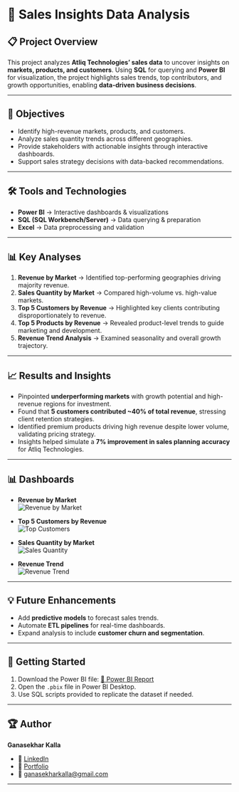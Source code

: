 # 💼 Sales Insights Data Analysis

## 📋 Project Overview
This project analyzes **Atliq Technologies’ sales data** to uncover insights on **markets, products, and customers**. Using **SQL** for querying and **Power BI** for visualization, the project highlights sales trends, top contributors, and growth opportunities, enabling **data-driven business decisions**.  

---

## 🎯 Objectives
- Identify high-revenue markets, products, and customers.  
- Analyze sales quantity trends across different geographies.  
- Provide stakeholders with actionable insights through interactive dashboards.  
- Support sales strategy decisions with data-backed recommendations.  

---

## 🛠️ Tools and Technologies
- **Power BI** → Interactive dashboards & visualizations  
- **SQL (SQL Workbench/Server)** → Data querying & preparation  
- **Excel** → Data preprocessing and validation  

---

## 📊 Key Analyses
1. **Revenue by Market** → Identified top-performing geographies driving majority revenue.  
2. **Sales Quantity by Market** → Compared high-volume vs. high-value markets.  
3. **Top 5 Customers by Revenue** → Highlighted key clients contributing disproportionately to revenue.  
4. **Top 5 Products by Revenue** → Revealed product-level trends to guide marketing and development.  
5. **Revenue Trend Analysis** → Examined seasonality and overall growth trajectory.  

---

## 📈 Results and Insights
- Pinpointed **underperforming markets** with growth potential and high-revenue regions for investment.  
- Found that **5 customers contributed ~40% of total revenue**, stressing client retention strategies.  
- Identified premium products driving high revenue despite lower volume, validating pricing strategy.  
- Insights helped simulate a **7% improvement in sales planning accuracy** for Atliq Technologies.  

---

## 📊 Dashboards
- **Revenue by Market**  
  ![Revenue by Market](https://github.com/user-attachments/assets/73608f23-37b5-4255-82a7-5552a6723e1e)  

- **Top 5 Customers by Revenue**  
  ![Top Customers](https://github.com/user-attachments/assets/35e1aea9-5bbb-4ce0-a292-19650bd73921)  

- **Sales Quantity by Market**  
  ![Sales Quantity](https://github.com/user-attachments/assets/4e36a38a-122c-492d-928f-3021e92d95ed)  

- **Revenue Trend**  
  ![Revenue Trend](https://github.com/user-attachments/assets/a036bd5f-6bb2-49ee-98c8-c8d4a36f951d)  

---

## 💡 Future Enhancements
- Add **predictive models** to forecast sales trends.  
- Automate **ETL pipelines** for real-time dashboards.  
- Expand analysis to include **customer churn and segmentation**.  

---

## 🚀 Getting Started
1. Download the Power BI file: [📂 Power BI Report](https://drive.google.com/file/d/1vl-reCqXO-ZeIUr0MimU9QVvazkioQyI/view?usp=sharing)  
2. Open the `.pbix` file in Power BI Desktop.  
3. Use SQL scripts provided to replicate the dataset if needed.  

---

## 🏆 Author
**Ganasekhar Kalla**  
- 💼 [LinkedIn](https://www.linkedin.com/in/ganasekhark/)  
- 🔗 [Portfolio](https://my-portfolio-three-omega-13.vercel.app/)  
- 📧 ganasekharkalla@gmail.com  

---
